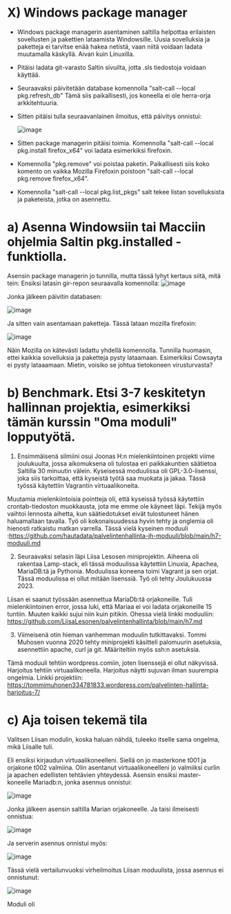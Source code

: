 # X) Windows package manager
- Windows package managerin asentaminen saltilla helpottaa erilaisten sovellusten ja pakettien lataamista Windowsille. Uusia sovelluksia ja paketteja ei tarvitse enää hakea 
netistä, vaan niitä voidaan ladata muutamalla käskyllä. Aivan kuin Linuxilla. 
- Pitäisi ladata git-varasto Saltin sivuilta, jotta .sls tiedostoja voidaan käyttää.
- Seuraavaksi päivitetään database komennolla "salt-call --local pkg.refresh_db" Tämä siis paikallisesti, jos koneella ei ole herra-orja arkkitehtuuria.
- Sitten pitäisi tulla seuraavanlainen ilmoitus, että päivitys onnistui:

  ![image](https://github.com/LeeviHuttunen/Palvelintenhallinta/assets/165004822/27114151-fde7-4789-a3af-44f61a05f0c3)

- Sitten package managerin pitäisi toimia. Komennolla "salt-call --local pkg.install firefox_x64" voi ladata esimerkiksi firefoxin. 
- Komennolla "pkg.remove" voi poistaa paketin. Paikallisesti siis koko komento on vaikka Mozilla Firefoxin poistoon "salt-call --local pkg.remove firefox_x64".
- Komennolla "salt-call --local pkg.list_pkgs" salt tekee listan sovelluksista ja paketeista, jotka on asennettu.

# a)  Asenna Windowsiin tai Macciin ohjelmia Saltin pkg.installed -funktiolla.
Asensin package managerin jo tunnilla, mutta tässä lyhyt kertaus siitä, mitä tein:
Ensiksi latasin gir-repon seuraavalla komennolla: 
![image](https://github.com/LeeviHuttunen/Palvelintenhallinta/assets/165004822/2f88f0f9-0b1a-4964-b109-0ab0a06e9b0e)

Jonka jälkeen päivitin databasen:

![image](https://github.com/LeeviHuttunen/Palvelintenhallinta/assets/165004822/664d286b-8baa-4ab3-a874-6af57722c081)

Ja sitten vain asentamaan paketteja. Tässä lataan mozilla firefoxin:

![image](https://github.com/LeeviHuttunen/Palvelintenhallinta/assets/165004822/df9ec09e-1732-4fa1-ac71-6b6475e5897f)

Näin Mozilla on kätevästi ladattu yhdellä komennolla. Tunnilla huomasin, ettei kaikkia sovelluksia ja paketteja pysty lataamaan. Esimerkiksi Cowsayta ei pysty lataaamaan.
Mietin, voisiko se johtua tietokoneen virusturvasta?


# b) Benchmark. Etsi 3-7 keskitetyn hallinnan projektia, esimerkiksi tämän kurssin "Oma moduli" lopputyötä.

1. Ensimmäisenä silmiini osui Joonas H:n mielenkiintoinen projekti viime joulukuulta, jossa aikomuksena oli tulostaa eri paikkakuntien säätietoa Saltilla 30 minuutin välein.
Kyseisessä moduulissa oli GPL-3.0-lisenssi, joka siis tarkoittaa, että kyseistä työtä saa muokata ja jakaa. Tässä työssä käytettiin Vagrantin virtuaalikoneita.

Muutamia mielenkiintoisia pointteja oli, että kyseissä työssä käytettiin crontab-tiedoston muokkausta, jota me emme ole käyneet läpi. Tekijä myös vaihtoi lennosta aihetta,
kun säätiedotukset eivät tulostuneet hänen haluamallaan tavalla. Työ oli kokonaisuudessa hyvin tehty ja onglemia oli hienosti ratkaistu matkan varrella. 
Tässä vielä kyseinen moduuli :https://github.com/hautadata/palvelintenhallinta-jh-moduuli/blob/main/h7-moduuli.md

2. Seuraavaksi selasin läpi Liisa Lesosen miniprojektin. Aiheena oli rakentaa Lamp-stack, eli tässä moduulissa käytettiin Linuxia, Apachea, MariaDB:tä ja Pythonia.
Moduulissa koneena toimi Vagrant ja sen orjat. Tässä moduulissa ei ollut mitään lisenssiä. Työ oli tehty Joulukuussa 2023.

Liisan ei saanut työssään asennettua MariaDb:tä orjakoneille. Tuli mielenkiintoinen error, jossa luki, että Mariaa ei voi ladata orjakoneille 15 tuntiin. 
Muuten kaikki sujui niin kuin pitikin. Ohessa vielä linkki moduuliin: https://github.com/LiisaLesonen/palvelintenhallinta/blob/main/h7.md

3. Viimeisenä otin hieman vanhemman moduulin tutkittavaksi. Tommi Muhosen vuonna 2020 tehty miniprojekti käsitteli palomuurin asetuksia, asennettiin apache, curl ja git.
Määriteltiin myös ssh:n asetuksia.

Tämä moduuli tehtiin wordpress.comiin, joten lisenssejä ei ollut näkyvissä. Harjoitus tehtiin virtuaalikoneella. Harjoitus näytti sujuvan ilman suurempia ongelmia. 
Linkki projektiin: https://tommimuhonen334781833.wordpress.com/palvelinten-hallinta-harjoitus-7/


# c) Aja toisen tekemä tila

Valitsen Liisan modulin, koska haluan nähdä, tuleeko itselle sama ongelma, mikä Liisalle tuli.

Eli ensiksi kirjaudun virtuaalikoneelleni. Siellä on jo masterkone t001 ja orjakone t002 valmiina. Olin asentanut virtuaalikoneelleni jo valmiiksi curlin ja apachen edellisten tehtävien yhteydessä. 
Asensin ensiksi master-koneelle Mariadb:n, jonka asennus onnistui: 

![image](https://github.com/LeeviHuttunen/Palvelintenhallinta/assets/165004822/6430a622-da8c-42c2-9b15-9dc460c698b8)

Jonka jälkeen asensin saltilla Marian orjakoneelle. Ja taisi ilmeisesti onnistua:

![image](https://github.com/LeeviHuttunen/Palvelintenhallinta/assets/165004822/bf5b9c75-c349-4ede-9a51-64931fc400c3)

Ja serverin asennus onnistui myös:

![image](https://github.com/LeeviHuttunen/Palvelintenhallinta/assets/165004822/ef2fd487-d953-46d4-acc9-7aa0e5e762f8)

Tässä vielä vertailunvuoksi virheilmoitus Liisan moduulista, jossa asennus ei onnistunut:

![image](https://github.com/LeeviHuttunen/Palvelintenhallinta/assets/165004822/997471f1-3b71-465d-9c2c-1e84251f431f)

Moduli oli 



